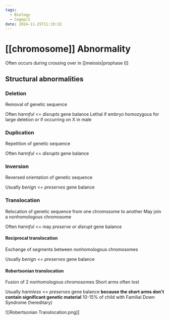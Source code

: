 ```yaml
---
tags:
  - Biology
  - Cegep/1
date: 2024-11-25T11:19:32
---
```


# [[chromosome]] Abnormality

Often occurs during crossing over in [[meiosis|prophase I]]

## Structural abnormalities

### Deletion

Removal of genetic sequence

Often *harmful* <= *disrupts* gene balance
Lethal if embryo homozygous for large deletion or if occurring on X in male

### Duplication

Repetition of genetic sequence

Often *harmful* <= *disrupts* gene balance

### Inversion

Reversed orientation of genetic sequence

Usually *benign* <= *preserves* gene balance

### Translocation

Relocation of genetic sequence from one chromosome to another
May join a nonhomologous chromosome

Often *harmful* <= may *preserve or disrupt* gene balance

#### Reciprocal translocation

Exchange of segments between nonhomologous chromosomes

Usually *benign* <= *preserves* gene balance

#### Robertsonian translocation

Fusion of 2 nonhomologous chromosomes
Short arms often lost

Usually *harmless* <= *preserves* gene balance **because the short arms don't contain significant genetic material**
10-15% of child with Familial Down Syndrome (hereditary)

![[Robertsonian Translocation.png]]